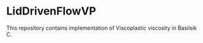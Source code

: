 # LidDrivenFlowVP
This repository contains implementation of Viscoplastic viscosity in Basilsik C. 

